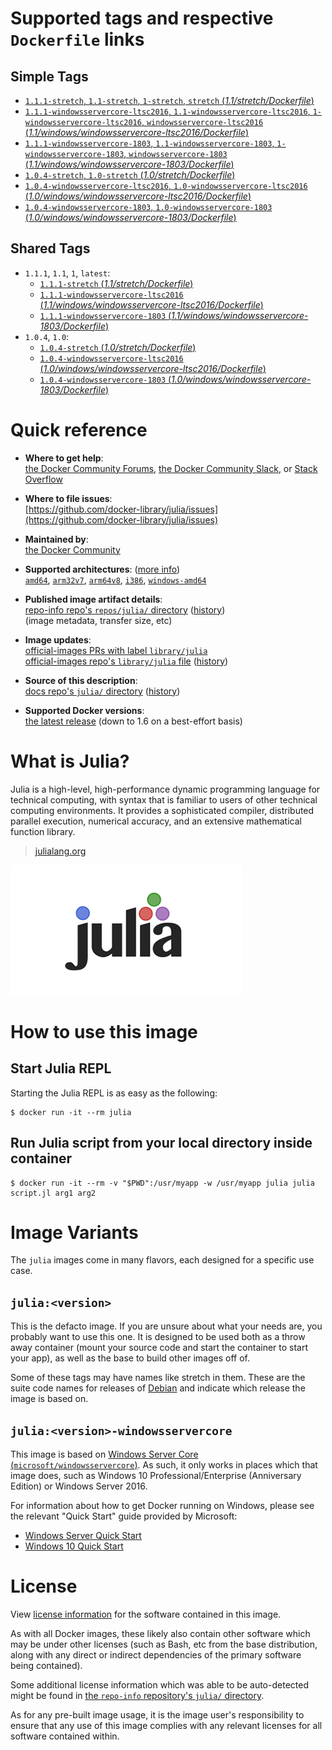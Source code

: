 <!--

********************************************************************************

WARNING:

    DO NOT EDIT "julia/README.md"

    IT IS AUTO-GENERATED

    (from the other files in "julia/" combined with a set of templates)

********************************************************************************

-->

# Supported tags and respective `Dockerfile` links

## Simple Tags

-	[`1.1.1-stretch`, `1.1-stretch`, `1-stretch`, `stretch` (*1.1/stretch/Dockerfile*)](https://github.com/docker-library/julia/blob/36c40cb93c8ca5c717ab7395a775f5683f176e97/1.1/stretch/Dockerfile)
-	[`1.1.1-windowsservercore-ltsc2016`, `1.1-windowsservercore-ltsc2016`, `1-windowsservercore-ltsc2016`, `windowsservercore-ltsc2016` (*1.1/windows/windowsservercore-ltsc2016/Dockerfile*)](https://github.com/docker-library/julia/blob/36c40cb93c8ca5c717ab7395a775f5683f176e97/1.1/windows/windowsservercore-ltsc2016/Dockerfile)
-	[`1.1.1-windowsservercore-1803`, `1.1-windowsservercore-1803`, `1-windowsservercore-1803`, `windowsservercore-1803` (*1.1/windows/windowsservercore-1803/Dockerfile*)](https://github.com/docker-library/julia/blob/36c40cb93c8ca5c717ab7395a775f5683f176e97/1.1/windows/windowsservercore-1803/Dockerfile)
-	[`1.0.4-stretch`, `1.0-stretch` (*1.0/stretch/Dockerfile*)](https://github.com/docker-library/julia/blob/092cb514a9994ee61ae883f53d56ea03c89a3c0c/1.0/stretch/Dockerfile)
-	[`1.0.4-windowsservercore-ltsc2016`, `1.0-windowsservercore-ltsc2016` (*1.0/windows/windowsservercore-ltsc2016/Dockerfile*)](https://github.com/docker-library/julia/blob/092cb514a9994ee61ae883f53d56ea03c89a3c0c/1.0/windows/windowsservercore-ltsc2016/Dockerfile)
-	[`1.0.4-windowsservercore-1803`, `1.0-windowsservercore-1803` (*1.0/windows/windowsservercore-1803/Dockerfile*)](https://github.com/docker-library/julia/blob/092cb514a9994ee61ae883f53d56ea03c89a3c0c/1.0/windows/windowsservercore-1803/Dockerfile)

## Shared Tags

-	`1.1.1`, `1.1`, `1`, `latest`:
	-	[`1.1.1-stretch` (*1.1/stretch/Dockerfile*)](https://github.com/docker-library/julia/blob/36c40cb93c8ca5c717ab7395a775f5683f176e97/1.1/stretch/Dockerfile)
	-	[`1.1.1-windowsservercore-ltsc2016` (*1.1/windows/windowsservercore-ltsc2016/Dockerfile*)](https://github.com/docker-library/julia/blob/36c40cb93c8ca5c717ab7395a775f5683f176e97/1.1/windows/windowsservercore-ltsc2016/Dockerfile)
	-	[`1.1.1-windowsservercore-1803` (*1.1/windows/windowsservercore-1803/Dockerfile*)](https://github.com/docker-library/julia/blob/36c40cb93c8ca5c717ab7395a775f5683f176e97/1.1/windows/windowsservercore-1803/Dockerfile)
-	`1.0.4`, `1.0`:
	-	[`1.0.4-stretch` (*1.0/stretch/Dockerfile*)](https://github.com/docker-library/julia/blob/092cb514a9994ee61ae883f53d56ea03c89a3c0c/1.0/stretch/Dockerfile)
	-	[`1.0.4-windowsservercore-ltsc2016` (*1.0/windows/windowsservercore-ltsc2016/Dockerfile*)](https://github.com/docker-library/julia/blob/092cb514a9994ee61ae883f53d56ea03c89a3c0c/1.0/windows/windowsservercore-ltsc2016/Dockerfile)
	-	[`1.0.4-windowsservercore-1803` (*1.0/windows/windowsservercore-1803/Dockerfile*)](https://github.com/docker-library/julia/blob/092cb514a9994ee61ae883f53d56ea03c89a3c0c/1.0/windows/windowsservercore-1803/Dockerfile)

# Quick reference

-	**Where to get help**:  
	[the Docker Community Forums](https://forums.docker.com/), [the Docker Community Slack](https://blog.docker.com/2016/11/introducing-docker-community-directory-docker-community-slack/), or [Stack Overflow](https://stackoverflow.com/search?tab=newest&q=docker)

-	**Where to file issues**:  
	[https://github.com/docker-library/julia/issues](https://github.com/docker-library/julia/issues)

-	**Maintained by**:  
	[the Docker Community](https://github.com/docker-library/julia)

-	**Supported architectures**: ([more info](https://github.com/docker-library/official-images#architectures-other-than-amd64))  
	[`amd64`](https://hub.docker.com/r/amd64/julia/), [`arm32v7`](https://hub.docker.com/r/arm32v7/julia/), [`arm64v8`](https://hub.docker.com/r/arm64v8/julia/), [`i386`](https://hub.docker.com/r/i386/julia/), [`windows-amd64`](https://hub.docker.com/r/winamd64/julia/)

-	**Published image artifact details**:  
	[repo-info repo's `repos/julia/` directory](https://github.com/docker-library/repo-info/blob/master/repos/julia) ([history](https://github.com/docker-library/repo-info/commits/master/repos/julia))  
	(image metadata, transfer size, etc)

-	**Image updates**:  
	[official-images PRs with label `library/julia`](https://github.com/docker-library/official-images/pulls?q=label%3Alibrary%2Fjulia)  
	[official-images repo's `library/julia` file](https://github.com/docker-library/official-images/blob/master/library/julia) ([history](https://github.com/docker-library/official-images/commits/master/library/julia))

-	**Source of this description**:  
	[docs repo's `julia/` directory](https://github.com/docker-library/docs/tree/master/julia) ([history](https://github.com/docker-library/docs/commits/master/julia))

-	**Supported Docker versions**:  
	[the latest release](https://github.com/docker/docker-ce/releases/latest) (down to 1.6 on a best-effort basis)

# What is Julia?

Julia is a high-level, high-performance dynamic programming language for technical computing, with syntax that is familiar to users of other technical computing environments. It provides a sophisticated compiler, distributed parallel execution, numerical accuracy, and an extensive mathematical function library.

> [julialang.org](http://julialang.org/)

![logo](https://raw.githubusercontent.com/docker-library/docs/520519ad7db3ea9fd5d3590e836c839a0ffd6f19/julia/logo.png)

# How to use this image

## Start Julia REPL

Starting the Julia REPL is as easy as the following:

```console
$ docker run -it --rm julia
```

## Run Julia script from your local directory inside container

```console
$ docker run -it --rm -v "$PWD":/usr/myapp -w /usr/myapp julia julia script.jl arg1 arg2
```

# Image Variants

The `julia` images come in many flavors, each designed for a specific use case.

## `julia:<version>`

This is the defacto image. If you are unsure about what your needs are, you probably want to use this one. It is designed to be used both as a throw away container (mount your source code and start the container to start your app), as well as the base to build other images off of.

Some of these tags may have names like stretch in them. These are the suite code names for releases of [Debian](https://wiki.debian.org/DebianReleases) and indicate which release the image is based on.

## `julia:<version>-windowsservercore`

This image is based on [Windows Server Core (`microsoft/windowsservercore`)](https://hub.docker.com/r/microsoft/windowsservercore/). As such, it only works in places which that image does, such as Windows 10 Professional/Enterprise (Anniversary Edition) or Windows Server 2016.

For information about how to get Docker running on Windows, please see the relevant "Quick Start" guide provided by Microsoft:

-	[Windows Server Quick Start](https://msdn.microsoft.com/en-us/virtualization/windowscontainers/quick_start/quick_start_windows_server)
-	[Windows 10 Quick Start](https://msdn.microsoft.com/en-us/virtualization/windowscontainers/quick_start/quick_start_windows_10)

# License

View [license information](http://julialang.org/) for the software contained in this image.

As with all Docker images, these likely also contain other software which may be under other licenses (such as Bash, etc from the base distribution, along with any direct or indirect dependencies of the primary software being contained).

Some additional license information which was able to be auto-detected might be found in [the `repo-info` repository's `julia/` directory](https://github.com/docker-library/repo-info/tree/master/repos/julia).

As for any pre-built image usage, it is the image user's responsibility to ensure that any use of this image complies with any relevant licenses for all software contained within.
